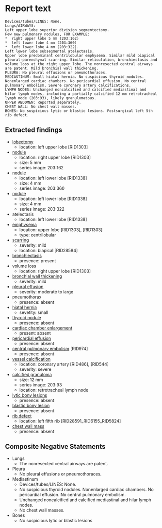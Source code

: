 # Report text

```text
Devices/tubes/LINES: None.
Lungs/AIRWAYS: 
Left upper lobe superior division segmentectomy.
Few new pulmonary nodules, FOR EXAMPLE:
*  right upper lobe 5 mm (203:162)
*  left lower lobe 4 mm (203:360)
*  left lower lobe 4 mm (203:322).
Left lower lobe subsegmental atelectasis.
Upper lobe predominant centrilobular emphysema. Similar mild biapical pleural-parenchymal scarring. Similar reticulation, bronchiectasis and volume loss at the right upper lobe. The nonresected central airways are patent. Mild bronchial wall thickening.
PLEURA: No pleural effusions or pneumothoraces.
MEDIASTINUM: Small hiatal hernia. No suspicious thyroid nodules. Nonenlarged cardiac chambers. No pericardial effusion. No central pulmonary embolism. Severe coronary artery calcifications.
LYMPH NODES: Unchanged noncalcified and calcified mediastinal and hilar lymph nodes, including a partially calcified 12 mm retrotracheal lymph node (203:93), likely granulomatous. 
UPPER ABDOMEN: Reported separately.
CHEST WALL: No chest wall masses.
BONES: No suspicious lytic or blastic lesions. Postsurgical left 5th rib defect.
```

## Extracted findings

- [lobectomy](../../definitions/hood/lobectomy.json)
  - location: left upper lobe \[RID1303\]
- [nodule](../../definitions/hood/pulmonary-nodule.json)
  - location: right upper lobe \[RID1303\]
  - size:  5 mm
  - series image: 203:162
- [nodule](../../definitions/hood/pulmonary-nodule.json)
  - location: left lower lobe \[RID1338\]
  - size: 4 mm
  - series image: 203:360
- [nodule](../../definitions/hood/pulmonary-nodule.json)
  - location: left lower lobe \[RID1338\]
  - size: 4 mm
  - series image: 203:322
- atelectasis
  - location: left lower lobe \[RID1338\]
- [emphysema](../../definitions/hood/emphysema.json)
  - location: upper lobe \[RID1303\], \[RID1303\]
  - type: centrilobular
- [scarring](../../definitions/nuance/apical_pulmonary_scarring.json)
  - severity: mild
  - location: biapical \[RID28584\]
- [bronchiectasis](../../definitions/hood/bronchiectasis.json)
  - presence: present
- volume loss
  - location: right upper lobe \[RID1303\]
- [bronchial wall thickening](../../definitions/hood/bronchial-wall-thickening.md)
  - severity: mild
- [pleural effusion](../../definitions/hood/pleural-effusion.json)  
  - severity: moderate to large
- [pneumothorax](../../definitions/hood/pneumothorax.md)
  - presence: absent
- [hiatal hernia](../../definitions/hood/hiatal-hernia.json)
  - sevetity: small
- [thyroid nodule](../../definitions/hood/thyroid-nodule.md)
  - presence: absent
- [cardiac chamber enlargement](../../definitions/upmedic/Cardiomegaly.cde.md)
  - present: absent
- [pericardial effusion](../../definitions/hood/pericardial-effusion.md)
  - presence: absent
- [central pulmonary embolism](../../definitions/hood/pulmonary-emboli.json) \[RID974\]
  - presence: absent
- [vessel calcification](../../definitions/nuance/coronary_artery_calcification.json)
  - location: coronary artery [RID486\], \[RID544\]
  - severity: severe
- [calcified granuloma](../../definitions/hood/calcified-granuloma.md)
  - size: 12 mm
  - series image: 203:93
  - location: retrotracheal lymph node
- [lytic bony lesions](../../definitions/hood/lytic-lesion.md)
  - presence: absent
- [blastic bony lesion](../../definitions/hood/sclerotic-lesion.md)
  - presence: absent
- [rib defect](../../definitions/hood/healed-rib-fracture.json)
  - location: left fifth rib \[RID28591_RID6155_RID5824\]
- [chest wall mass](../../definitions/nuance/chest_wall_mass.json)  
  - presence: absent
  
## Composite Negative Statements

- Lungs
  - The nonresected central airways are patent.
- Pleura
  - No pleural effusions or pneumothoraces.
- Mediastinum
  - Devices/tubes/LINES: None.
  - No suspicious thyroid nodules. Nonenlarged cardiac chambers. No pericardial effusion. No central pulmonary embolism.
  - Unchanged noncalcified and calcified mediastinal and hilar lymph nodes.
  - No chest wall masses.
- Bones
  - No suspicious lytic or blastic lesions.
